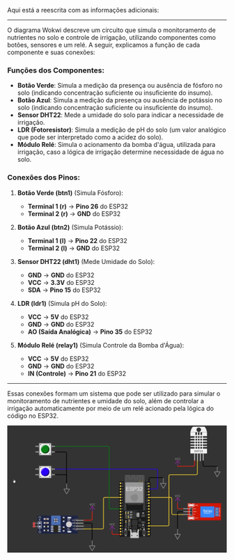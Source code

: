 Aqui está a reescrita com as informações adicionais:

---

O diagrama Wokwi descreve um circuito que simula o monitoramento de nutrientes no solo e controle de irrigação, utilizando componentes como botões, sensores e um relé. A seguir, explicamos a função de cada componente e suas conexões:

### Funções dos Componentes:
- **Botão Verde**: Simula a medição da presença ou ausência de fósforo no solo (indicando concentração suficiente ou insuficiente do insumo).
- **Botão Azul**: Simula a medição da presença ou ausência de potássio no solo (indicando concentração suficiente ou insuficiente do insumo).
- **Sensor DHT22**: Mede a umidade do solo para indicar a necessidade de irrigação.
- **LDR (Fotoresistor)**: Simula a medição de pH do solo (um valor analógico que pode ser interpretado como a acidez do solo).
- **Módulo Relé**: Simula o acionamento da bomba d'água, utilizada para irrigação, caso a lógica de irrigação determine necessidade de água no solo.

### Conexões dos Pinos:
  
1. **Botão Verde (btn1)** (Simula Fósforo):
   - **Terminal 1 (r)** → **Pino 26** do ESP32
   - **Terminal 2 (r)** → **GND** do ESP32

2. **Botão Azul (btn2)** (Simula Potássio):
   - **Terminal 1 (l)** → **Pino 22** do ESP32
   - **Terminal 2 (l)** → **GND** do ESP32

3. **Sensor DHT22 (dht1)** (Mede Umidade do Solo):
   - **GND** → **GND** do ESP32
   - **VCC** → **3.3V** do ESP32
   - **SDA** → **Pino 15** do ESP32

4. **LDR (ldr1)** (Simula pH do Solo):
   - **VCC** → **5V** do ESP32
   - **GND** → **GND** do ESP32
   - **AO (Saída Analógica)** → **Pino 35** do ESP32

5. **Módulo Relé (relay1)** (Simula Controle da Bomba d'Água):
   - **VCC** → **5V** do ESP32
   - **GND** → **GND** do ESP32
   - **IN (Controle)** → **Pino 21** do ESP32

---

Essas conexões formam um sistema que pode ser utilizado para simular o monitoramento de nutrientes e umidade do solo, além de controlar a irrigação automaticamente por meio de um relé acionado pela lógica do código no ESP32.

![Diagrama dos Sensores](../../assets/diagrama_sensores.png)